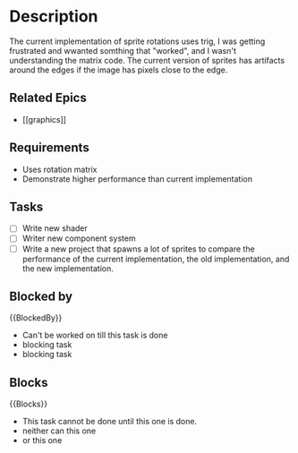 # Description

The current implementation of sprite rotations uses trig, I was getting frustrated and wwanted somthing that "worked", and I wasn't understanding the matrix code. The current version of sprites has artifacts around the edges if the image has pixels close to the edge.

## Related Epics
- [[graphics]]
## Requirements

- Uses rotation matrix
- Demonstrate higher performance than current implementation

## Tasks 

- [ ] Write new shader 
- [ ] Writer new component system
- [ ] Write a new project that spawns a lot of sprites to compare the performance of the current implementation, the old implementation, and the new implementation.
## Blocked by 

{{BlockedBy}}

- Can't be worked on till this task is done
- blocking task
- blocking task

## Blocks

{{Blocks}}

- This task cannot be done until this one is done.
- neither can this one
- or this one